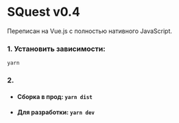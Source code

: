 # SQuest v0.4 
Переписан на Vue.js с полностью нативного JavaScript.

### 1. Установить зависимости:
`yarn`

### 2.
- #### Сборка в прод: `yarn dist`
- #### Для разработки: `yarn dev`
